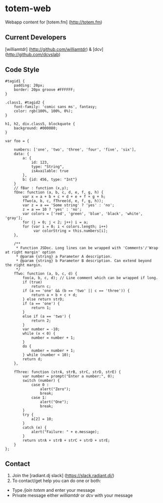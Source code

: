 # totem-web
Webapp content for [totem.fm] (http://totem.fm)

## Current Developers
[williamtdr] (http://github.com/williamtdr) & [dcv] (http://github.com/dcvslab)

## Code Style
```
#tagid1 {
    padding: 20px;
    border: 20px groove #FFFFFF;
}

.class1, #tagid2 {
    font-family: 'comic sans ms', fantasy;
    color: rgb(100%, 100%, 0%);
}

h1, h2, div.class5, blockquote {
    background: #000080;
}
```
```
var foo = {

    numbers: ['one', 'two', 'three', 'four', 'five', 'six'],
    data: {
        a: {
            id: 123,
            type: "String",
            isAvailable: true
        },
        b: {id: 456, type: "Int"}
    }
	// fBar : function (x,y);
    fOne: function (a, b, c, d, e, f, g, h) {
        var x = a + b + c + d + e + f + g + h;
        fTwo(a, b, c, fThree(d, e, f, g, h));
        var z = a == 'Some string' ? 'yes' : 'no';
        z = a == 10 ? 'yes' : 'no';
        var colors = ['red', 'green', 'blue', 'black', 'white', 'gray'];
        for (j = 0; j < 2; j++) i = a;
        for (var i = 0; i < colors.length; i++)
             var colorString = this.numbers[i];
    },

    /**
     * Function JSDoc. Long lines can be wrapped with 'Comments'/'Wrap at right margin' option
     * @param {string} a Parameter A description.
     * @param {string} b Parameter B description. Can extend beyond the right margin.
     */
    fTwo: function (a, b, c, d) {
        foo(a, b, c, d); // Line comment which can be wrapped if long.
        if (true)
            return c;
        if (a == 'one' && (b == 'two' || c == 'three')) {
            return a + b + c + d;
        } else return strD;
        if (a == 'one') {
            return 1;
        }
        else if (a == 'two') {
            return 2;
        }
        var number = -10;
        while (x < 0) {
            number = number + 1;
        }
        do {
            number = number + 1;
        } while (number < 10);
        return d;
    },

    fThree: function (strA, strB, strC, strD, strE) {
        var number = prompt("Enter a number:", 0);
        switch (number) {
            case 0 :
                alert("Zero");
                break;
            case 1:
                alert("One");
                break;
        }
        try {
            a[2] = 10;
        }
        catch (e) {
            alert("Failure: " + e.message);
        }
        return strA + strB + strC + strD + strE;
    }
};
```
## Contact
1. Join the [radiant.dj slack] (https://slack.radiant.dj/)
2. To contact/get help you can do one or both:
  * Type */join totem* and enter your message
  * Private message either *williamtdr* or *dcv* with your message